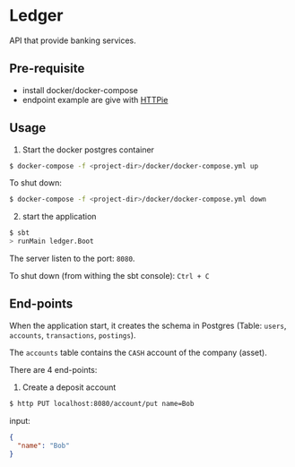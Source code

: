 Ledger
======

API that provide banking services.

Pre-requisite
-------------
* install docker/docker-compose
* endpoint example are give with [HTTPie](https://httpie.io/)

Usage
-----

1. Start the docker postgres container

```bash
$ docker-compose -f <project-dir>/docker/docker-compose.yml up
```

To shut down:

```bash
$ docker-compose -f <project-dir>/docker/docker-compose.yml down
```

2. start the application

```bash
$ sbt
> runMain ledger.Boot
```

The server listen to the port: `8080`.

To shut down (from withing the sbt console): `Ctrl + C`

End-points
----------

When the application start, it creates the schema in Postgres 
(Table: `users`, `accounts`, `transactions`, `postings`).

The `accounts` table contains the `CASH` account of the company (asset).

There are 4 end-points:

1. Create a deposit account 

```bash
$ http PUT localhost:8080/account/put name=Bob 
```

input:
```json
{
  "name": "Bob"
}
```